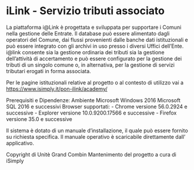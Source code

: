 # iLink - Servizio tributi associato

La piattaforma i@Link  è progettata e sviluppata per supportare i Comuni nella gestione delle Entrate. Il database può essere alimentato dagli operatori del Comune, dai flussi provenienti dalle banche dati istituzionali e può essere integrato con gli archivi in uso presso i diversi Uffici dell’Ente. i@link consente sia la gestione ordinaria dei tributi sia la gestione dell’attività di accertamento e può essere configurato per la gestione dei tributi di un singolo comune o, in alternativa, per la gestione di servizi tributari erogati in forma associata.

Per le pagine istituzionali relative al progetto o al contesto di utilizzo vai a https://www.isimply.it/pon-ilink/academy/

Prerequisiti e Dipendenze:
Ambiente Microsoft Windows 2016
Microsoft SQL 2016 e successivi
Browser supportati:
       - Chrome versione 56.0.2924 e successive
       - Explorer versione 10.0.9200.17566 e successive
       - Firefox versione 35.0 e successive

Il sistema è dotato di un manuale d’installazione, il quale può essere fornito su richiesta specifica. Il manuale operativo è scaricabile direttamente dall’ applicativo.

Copyright di Unitè Grand Combin 
Mantenimento del progetto a cura di iSimply

